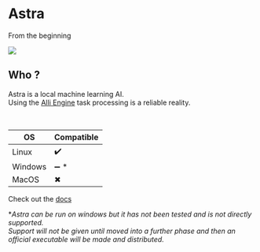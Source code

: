 # Astra
From the beginning

![](https://github.com/AhhhSaturn/Astra/blob/29cb991bac5ca79a6e3c495b3dc448138372d6f4/Assets/img/Astra.gif)

## Who ?
Astra is a local machine learning AI. <br>
Using the [Alli Engine]() task processing is a reliable reality.

<br>

OS    |    Compatible
------|--------------
Linux | ✔️
Windows | ➖ *
MacOS | ✖

Check out the [docs](http://docs.atsraeffect.co.uk)

\**Astra can be run on windows but it has not been tested and is not directly supported.* <br>
*Support will not be given until moved into a further phase and then an official executable will be made and distributed.*
